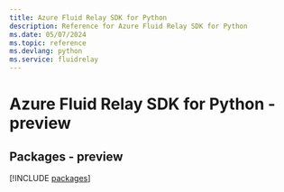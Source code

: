 ```yaml
---
title: Azure Fluid Relay SDK for Python
description: Reference for Azure Fluid Relay SDK for Python
ms.date: 05/07/2024
ms.topic: reference
ms.devlang: python
ms.service: fluidrelay
---
```

# Azure Fluid Relay SDK for Python - preview
## Packages - preview
[!INCLUDE [packages](fluid-relay-index.md)]